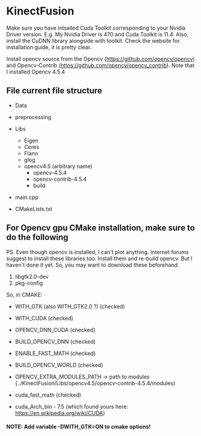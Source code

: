 # KinectFusion

Make sure you have intsalled Cuda Toolkit corresponding to your Nvidia Driver version. E.g. My Nvidia Driver is 470 and Cuda Toolkit is 11.4. Also, install the CuDNN library alongside with toolkit. Check the website for installation guide, it is pretty clear.

Install opencv source from the Opencv (https://github.com/opencv/opencv) and Opencv-Contrib (https://github.com/opencv/opencv_contrib). Note that I installed Opencv 4.5.4

## File current file structure 

- Data
- preprocessing
- Libs
  - Eigen
  - Ceres
  - Flann
  - glog
  - opencv4.5 (arbitrary name) 
    - opencv-4.5.4
    - opencv-contrib-4.5.4
    - build

- main.cpp
- CMakeLists.txt


## For Opencv gpu CMake installation, make sure to do the following

PS. Even though opencv is installed, I can't plot anything. Internet forums suggest to install these libraries too. Install them and re-build opencv. But I haven't done it yet. So, you may want to download these beforehand. 
1. libgtk2.0-dev
2. pkg-config


So, in CMAKE: 

- WITH_GTK (also WITH_GTK2.0 ?)  (checked)
- WITH_CUDA (checked)
- OPENCV_DNN_CUDA (checked)
- BUILD_OPENCV_DNN (checked)
- ENABLE_FAST_MATH (checked)
- BUILD_OPENCV_WORLD (checked)
- OPENCV_EXTRA_MODULES_PATH  -> path to modules (../KinectFusion/Libs/opencv4.5/opencv-contrib-4.5.4/modules)

- cuda_fast_math  (checked)
- cuda_Arch_bin - 7.5 (which found yours here: https://en.wikipedia.org/wiki/CUDA)



#### NOTE: Add variable -DWITH_GTK=ON to cmake options! 

